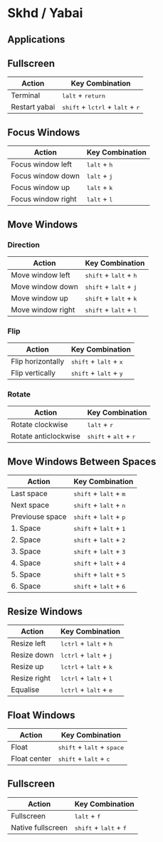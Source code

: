 # Skhd / Yabai

## Applications
## Fullscreen
| Action        | Key Combination                                                      |
| ------------- | -------------------------------------------------------------------- |
| Terminal      | <kbd>lalt</kbd> + <kbd>return</kbd>                                  |
| Restart yabai | <kbd>shift</kbd> + <kbd>lctrl</kbd> + <kbd>lalt</kbd> + <kbd>r</kbd> |

## Focus Windows
| Action             | Key Combination                |
| ------------------ | ------------------------------ |
| Focus window left  | <kbd>lalt</kbd> + <kbd>h</kbd> |
| Focus window down  | <kbd>lalt</kbd> + <kbd>j</kbd> |
| Focus window up    | <kbd>lalt</kbd> + <kbd>k</kbd> |
| Focus window right | <kbd>lalt</kbd> + <kbd>l</kbd> |

## Move Windows
### Direction
| Action             | Key Combination                                  |
| ------------------ | ------------------------------------------------ |
| Move window left  | <kbd>shift</kbd> + <kbd>lalt</kbd> + <kbd>h</kbd> |
| Move window down  | <kbd>shift</kbd> + <kbd>lalt</kbd> + <kbd>j</kbd> |
| Move window up    | <kbd>shift</kbd> + <kbd>lalt</kbd> + <kbd>k</kbd> |
| Move window right | <kbd>shift</kbd> + <kbd>lalt</kbd> + <kbd>l</kbd> |

### Flip
| Action               | Key Combination                                   |
| -------------------- | ------------------------------------------------- |
| Flip horizontally    | <kbd>shift</kbd> + <kbd>lalt</kbd> + <kbd>x</kbd> |
| Flip vertically      | <kbd>shift</kbd> + <kbd>lalt</kbd> + <kbd>y</kbd> |

### Rotate
| Action               | Key Combination                                  |
| -------------------- | ------------------------------------------------ |
| Rotate clockwise     | <kbd>lalt</kbd> + <kbd>r</kbd>                   |
| Rotate anticlockwise | <kbd>shift</kbd> + <kbd>alt</kbd> + <kbd>r</kbd> |

## Move Windows Between Spaces
| Action          | Key Combination                                   |
| --------------- | ------------------------------------------------- |
| Last space      | <kbd>shift</kbd> + <kbd>lalt</kbd> + <kbd>m</kbd> |
| Next space      | <kbd>shift</kbd> + <kbd>lalt</kbd> + <kbd>n</kbd> |
| Previouse space | <kbd>shift</kbd> + <kbd>lalt</kbd> + <kbd>p</kbd> |
| 1. Space        | <kbd>shift</kbd> + <kbd>lalt</kbd> + <kbd>1</kbd> |
| 2. Space        | <kbd>shift</kbd> + <kbd>lalt</kbd> + <kbd>2</kbd> |
| 3. Space        | <kbd>shift</kbd> + <kbd>lalt</kbd> + <kbd>3</kbd> |
| 4. Space        | <kbd>shift</kbd> + <kbd>lalt</kbd> + <kbd>4</kbd> |
| 5. Space        | <kbd>shift</kbd> + <kbd>lalt</kbd> + <kbd>5</kbd> |
| 6. Space        | <kbd>shift</kbd> + <kbd>lalt</kbd> + <kbd>6</kbd> |

## Resize Windows
| Action       | Key Combination                                   |
| ------------ | ------------------------------------------------- |
| Resize left  | <kbd>lctrl</kbd> + <kbd>lalt</kbd> + <kbd>h</kbd> |
| Resize down  | <kbd>lctrl</kbd> + <kbd>lalt</kbd> + <kbd>j</kbd> |
| Resize up    | <kbd>lctrl</kbd> + <kbd>lalt</kbd> + <kbd>k</kbd> |
| Resize right | <kbd>lctrl</kbd> + <kbd>lalt</kbd> + <kbd>l</kbd> |
| Equalise     | <kbd>lctrl</kbd> + <kbd>lalt</kbd> + <kbd>e</kbd> |

## Float Windows
| Action       | Key Combination                                       |
| ------------ | ----------------------------------------------------- |
| Float        | <kbd>shift</kbd> + <kbd>lalt</kbd> + <kbd>space</kbd> |
| Float center | <kbd>shift</kbd> + <kbd>lalt</kbd> + <kbd>c</kbd>     |

## Fullscreen
| Action            | Key Combination                                   |
| ----------------- | --------------------------------------------------|
| Fullscreen        | <kbd>lalt</kbd> + <kbd>f</kbd>                    |
| Native fullscreen | <kbd>shift</kbd> + <kbd>lalt</kbd> + <kbd>f</kbd> |
